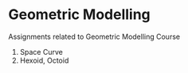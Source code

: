 # Geometric Modelling
Assignments related to Geometric Modelling Course
1. Space Curve
2. Hexoid, Octoid
